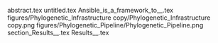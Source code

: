 abstract.tex
untitled.tex
Ansible_is_a_framework_to__.tex
figures/Phylogenetic_Infrastructure copy/Phylogenetic_Infrastructure copy.png
figures/Phylogenetic_Pipeline/Phylogenetic_Pipeline.png
section_Results__.tex
Results__.tex
